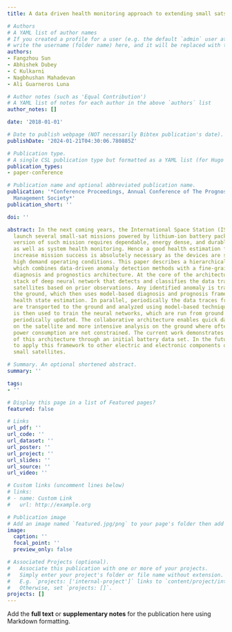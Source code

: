```yaml
---
title: A data driven health monitoring approach to extending small sats mission

# Authors
# A YAML list of author names
# If you created a profile for a user (e.g. the default `admin` user at `content/authors/admin/`), 
# write the username (folder name) here, and it will be replaced with their full name and linked to their profile.
authors:
- Fangzhou Sun
- Abhishek Dubey
- C Kulkarni
- Nagbhushan Mahadevan
- Ali Guarneros Luna

# Author notes (such as 'Equal Contribution')
# A YAML list of notes for each author in the above `authors` list
author_notes: []

date: '2018-01-01'

# Date to publish webpage (NOT necessarily Bibtex publication's date).
publishDate: '2024-01-21T04:30:06.780885Z'

# Publication type.
# A single CSL publication type but formatted as a YAML list (for Hugo requirements).
publication_types:
- paper-conference

# Publication name and optional abbreviated publication name.
publication: '*Conference Proceedings, Annual Conference of The Prognostics And Health
  Management Society*'
publication_short: ''

doi: ''

abstract: In the next coming years, the International Space Station (ISS) plans to
  launch several small-sat missions powered by lithium-ion battery packs. An extended
  version of such mission requires dependable, energy dense, and durable power sources
  as well as system health monitoring. Hence a good health estimation framework to
  increase mission success is absolutely necessary as the devices are subjected to
  high demand operating conditions. This paper describes a hierarchical architecture
  which combines data-driven anomaly detection methods with a fine-grained model-based
  diagnosis and prognostics architecture. At the core of the architecture is a distributed
  stack of deep neural network that detects and classifies the data traces from nearby
  satellites based on prior observations. Any identified anomaly is transmitted to
  the ground, which then uses model-based diagnosis and prognosis framework to make
  health state estimation. In parallel, periodically the data traces from the satellites
  are transported to the ground and analyzed using model-based techniques. This data
  is then used to train the neural networks, which are run from ground systems and
  periodically updated. The collaborative architecture enables quick data-driven inference
  on the satellite and more intensive analysis on the ground where often time and
  power consumption are not constrained. The current work demonstrates implementation
  of this architecture through an initial battery data set. In the future we propose
  to apply this framework to other electric and electronic components on-board the
  small satellites.

# Summary. An optional shortened abstract.
summary: ''

tags:
- ''

# Display this page in a list of Featured pages?
featured: false

# Links
url_pdf: ''
url_code: ''
url_dataset: ''
url_poster: ''
url_project: ''
url_slides: ''
url_source: ''
url_video: ''

# Custom links (uncomment lines below)
# links:
# - name: Custom Link
#   url: http://example.org

# Publication image
# Add an image named `featured.jpg/png` to your page's folder then add a caption below.
image:
  caption: ''
  focal_point: ''
  preview_only: false

# Associated Projects (optional).
#   Associate this publication with one or more of your projects.
#   Simply enter your project's folder or file name without extension.
#   E.g. `projects: ['internal-project']` links to `content/project/internal-project/index.md`.
#   Otherwise, set `projects: []`.
projects: []
---
```


Add the **full text** or **supplementary notes** for the publication here using Markdown formatting.

